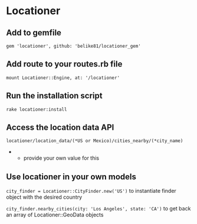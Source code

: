 # Locationer

## Add to gemfile
`gem 'locationer', github: 'belike81/locationer_gem'`

## Add route to your routes.rb file
`mount Locationer::Engine, at: '/locationer'`

## Run the installation script
`rake locationer:install`

## Access the location data API
`locationer/location_data/(*US or Mexico)/cities_nearby/(*city_name)`

* - provide your own value for this

## Use locationer in your own models
`city_finder = Locationer::CityFinder.new('US')`
to instantiate finder object with the desired country

`city_finder.nearby_cities(city: 'Los Angeles', state: 'CA')`
to get back an array of Locationer::GeoData objects


